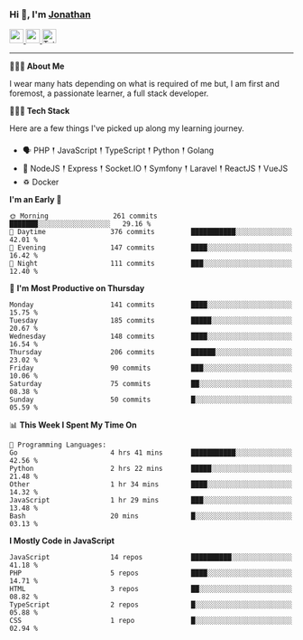 ### Hi 👋, I'm [Jonathan](https://jonathan-d.ch) 

<p>
  <a href="https://www.linkedin.com/in/jdebetaz">
    <img src="https://img.shields.io/badge/linkedin-%230077B5.svg?&style=for-the-badge&logo=linkedin&logoColor=white" height=25>
  </a>
  <a href="https://www.instagram.com/jdebetaz/">
    <img src="https://img.shields.io/badge/instagram-%23E4405F.svg?&style=for-the-badge&logo=instagram&logoColor=white" height=25>
  </a>
  <a href="https://wakatime.com/@5c95ead1-71ee-4ecc-9a32-6c2b293dd432">
    <img src="https://wakatime.com/badge/user/5c95ead1-71ee-4ecc-9a32-6c2b293dd432.svg?style=for-the-badge" height=25 alt="Total time coded since Aug 23 2019" />
  </a>
</p>

-------

**🙋🏻‍♂️ About Me** 

<p>I wear many hats depending on what is required of me but, I am first and foremost, a passionate learner, a full stack developer.</p>

**👨🏻‍💻 Tech Stack** 

<p>Here are a few things I've picked up along my learning journey.</p>

- 🗣 PHP 𒑰 JavaScript 𒑰 TypeScript 𒑰 Python 𒑰 Golang
- 🎒 NodeJS 𒑰 Express 𒑰 Socket.IO 𒑰 Symfony 𒑰 Laravel 𒑰 ReactJS 𒑰 VueJS
- ♽ Docker

<!--START_SECTION:waka-->
**I'm an Early 🐤** 

```text
🌞 Morning                261 commits         ███████░░░░░░░░░░░░░░░░░░   29.16 % 
🌆 Daytime                376 commits         ███████████░░░░░░░░░░░░░░   42.01 % 
🌃 Evening                147 commits         ████░░░░░░░░░░░░░░░░░░░░░   16.42 % 
🌙 Night                  111 commits         ███░░░░░░░░░░░░░░░░░░░░░░   12.40 % 
```
📅 **I'm Most Productive on Thursday** 

```text
Monday                   141 commits         ████░░░░░░░░░░░░░░░░░░░░░   15.75 % 
Tuesday                  185 commits         █████░░░░░░░░░░░░░░░░░░░░   20.67 % 
Wednesday                148 commits         ████░░░░░░░░░░░░░░░░░░░░░   16.54 % 
Thursday                 206 commits         ██████░░░░░░░░░░░░░░░░░░░   23.02 % 
Friday                   90 commits          ███░░░░░░░░░░░░░░░░░░░░░░   10.06 % 
Saturday                 75 commits          ██░░░░░░░░░░░░░░░░░░░░░░░   08.38 % 
Sunday                   50 commits          █░░░░░░░░░░░░░░░░░░░░░░░░   05.59 % 
```


📊 **This Week I Spent My Time On** 

```text
💬 Programming Languages: 
Go                       4 hrs 41 mins       ███████████░░░░░░░░░░░░░░   42.56 % 
Python                   2 hrs 22 mins       █████░░░░░░░░░░░░░░░░░░░░   21.48 % 
Other                    1 hr 34 mins        ████░░░░░░░░░░░░░░░░░░░░░   14.32 % 
JavaScript               1 hr 29 mins        ███░░░░░░░░░░░░░░░░░░░░░░   13.48 % 
Bash                     20 mins             █░░░░░░░░░░░░░░░░░░░░░░░░   03.13 % 
```

**I Mostly Code in JavaScript** 

```text
JavaScript               14 repos            ██████████░░░░░░░░░░░░░░░   41.18 % 
PHP                      5 repos             ████░░░░░░░░░░░░░░░░░░░░░   14.71 % 
HTML                     3 repos             ██░░░░░░░░░░░░░░░░░░░░░░░   08.82 % 
TypeScript               2 repos             █░░░░░░░░░░░░░░░░░░░░░░░░   05.88 % 
CSS                      1 repo              █░░░░░░░░░░░░░░░░░░░░░░░░   02.94 % 
```




<!--END_SECTION:waka-->

